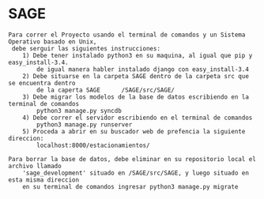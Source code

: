 SAGE
====

	Para correr el Proyecto usando el terminal de comandos y un Sistema Operativo basado en Unix, 
	 debe serguir las siguientes instrucciones:
		1) Debe tener instalado python3 en su maquina, al igual que pip y easy_install-3.4.
			de igual manera habler instalado django con easy_install-3.4
		2) Debe situarse en la carpeta SAGE dentro de la carpeta src que se encuentra dentro 
			de la caperta SAGE 		/SAGE/src/SAGE/
		3) Debe migrar los modelos de la base de datos escribiendo en la terminal de comandos
			python3 manage.py syncdb
		4) Debe correr el servidor escribiendo en el terminal de comandos
			python3 manage.py runserver
		5) Proceda a abrir en su buscador web de prefencia la siguiente direccion:
			localhost:8000/estacionamientos/
			
	Para borrar la base de datos, debe eliminar en su repositorio local el archivo llamado
		'sage_development' situado en /SAGE/src/SAGE, y luego situado en esta misma direccion
		en su terminal de comandos ingresar python3 manage.py migrate

